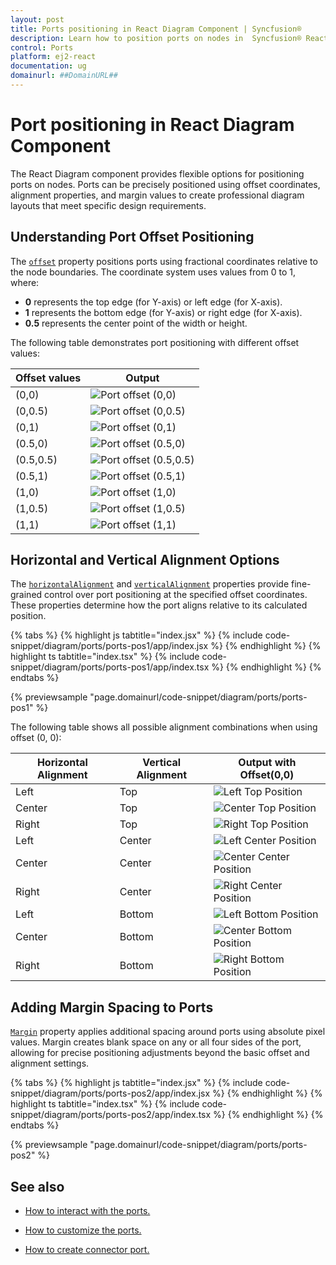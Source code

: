 ```yaml
---
layout: post
title: Ports positioning in React Diagram Component | Syncfusion®
description: Learn how to position ports on nodes in  Syncfusion® React Diagram Component of Syncfusion Essential® JS 2 and more.
control: Ports 
platform: ej2-react
documentation: ug
domainurl: ##DomainURL##
---
```


# Port positioning in React Diagram Component

The React Diagram component provides flexible options for positioning ports on nodes. Ports can be precisely positioned using offset coordinates, alignment properties, and margin values to create professional diagram layouts that meet specific design requirements.

## Understanding Port Offset Positioning

The [`offset`](https://ej2.syncfusion.com/react/documentation/api/diagram/pointModel/) property positions ports using fractional coordinates relative to the node boundaries. The coordinate system uses values from 0 to 1, where:

- **0** represents the top edge (for Y-axis) or left edge (for X-axis).
- **1** represents the bottom edge (for Y-axis) or right edge (for X-axis).
- **0.5** represents the center point of the width or height.

The following table demonstrates port positioning with different offset values:

| Offset values | Output |
| -------- | -------- |
| (0,0) | ![Port offset (0,0)](images/port0-0.png) |
| (0,0.5) | ![Port offset (0,0.5)](images/port0-0.5.png) |
| (0,1) | ![Port offset (0,1)](images/port0-1.png) |
| (0.5,0) | ![Port offset (0.5,0)](images/port0.5-0.png) |
| (0.5,0.5) |![Port offset (0.5,0.5)](images/port0.5-0.5.png) |
| (0.5,1) | ![Port offset (0.5,1)](images/port0.5-1.png) |
| (1,0) | ![Port offset (1,0)](images/port1-0.png) |
| (1,0.5) | ![Port offset (1,0.5)](images/port1-0.5.png) |
| (1,1) | ![Port offset (1,1)](images/port1-1.png) |

## Horizontal and Vertical Alignment Options

The [`horizontalAlignment`](https://ej2.syncfusion.com/react/documentation/api/diagram/horizontalAlignment/) and [`verticalAlignment`](https://ej2.syncfusion.com/react/documentation/api/diagram/verticalAlignment/) properties provide fine-grained control over port positioning at the specified offset coordinates. These properties determine how the port aligns relative to its calculated position.

{% tabs %}
{% highlight js tabtitle="index.jsx" %}
{% include code-snippet/diagram/ports/ports-pos1/app/index.jsx %}
{% endhighlight %}
{% highlight ts tabtitle="index.tsx" %}
{% include code-snippet/diagram/ports/ports-pos1/app/index.tsx %}
{% endhighlight %}
{% endtabs %}

{% previewsample "page.domainurl/code-snippet/diagram/ports/ports-pos1" %}


The following table shows all possible alignment combinations when using offset (0, 0):

| Horizontal Alignment | Vertical Alignment | Output with Offset(0,0) |
| -------- | -------- | -------- |
| Left | Top | ![Left Top Position](images/port-in-lefttop-position.png) |
| Center | Top | ![Center Top Position](images/port-in-centertop-position.png) |
| Right | Top |  ![Right Top Position](images/port-in-righttop-position.png) |
| Left | Center | ![Left Center Position](images/port-in-leftcenter-position.png) |
| Center | Center| ![Center Center Position](images/port-in-centercenter-position.png) |
| Right | Center | ![Right Center Position](images/port-in-rightcenter-position.png) |
| Left | Bottom | ![Left Bottom Position](images/port-in-leftbottom-position.png) |
| Center | Bottom | ![Center Bottom Position](images/port-in-centerbottom-position.png) |
| Right |Bottom |![Right Bottom Position](images/port-in-rightbottom-position.png) |



## Adding Margin Spacing to Ports

[`Margin`](https://ej2.syncfusion.com/react/documentation/api/diagram/marginModel/) property applies additional spacing around ports using absolute pixel values. Margin creates blank space on any or all four sides of the port, allowing for precise positioning adjustments beyond the basic offset and alignment settings.

{% tabs %}
{% highlight js tabtitle="index.jsx" %}
{% include code-snippet/diagram/ports/ports-pos2/app/index.jsx %}
{% endhighlight %}
{% highlight ts tabtitle="index.tsx" %}
{% include code-snippet/diagram/ports/ports-pos2/app/index.tsx %}
{% endhighlight %}
{% endtabs %}

{% previewsample "page.domainurl/code-snippet/diagram/ports/ports-pos2" %}

## See also

* [How to interact with the ports.](./ports-interaction)

* [How to customize the ports.](./ports-appearance)

* [How to create connector port.](./ports-connector-port)
